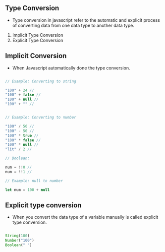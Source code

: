 Type Conversion
---------------

- Type conversion in javascript refer to the automatic and explicit process of converting data from one data type to another data type.

1. Implicit Type Conversion
2. Explicit Type Conversion

Implicit Conversion 
-------------------

- When Javascript automatically done the type conversion.

```javascript 

// Example: Converting to string

"100" + 24 // 
"100" + false // 
"100" + null // 
"100" + "" // 


// Example: Converting to number 

"100" / 50 // 
"100" - 50 // 
"100" * true // 
"100" * false // 
"100" * null // 
"lit" / 2 // 

// Boolean: 

num = !!0 // 
num = !!1 // 

// Example: null to number 

let num = 100 + null 

```

Explicit type conversion 
------------------------

- When you convert the data type of a variable manually is called explicit type conversion.


```javascript 

String(100)
Number("100")
Boolean(" ")


```
